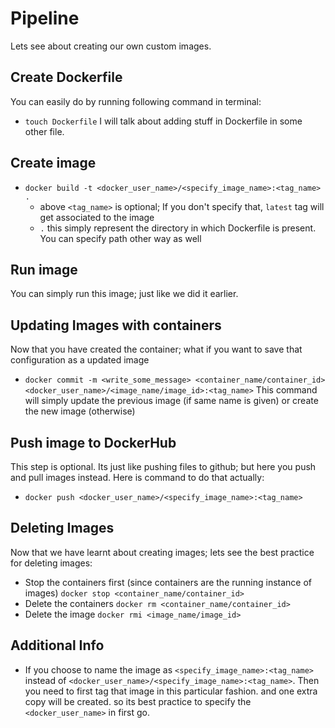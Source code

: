 # Pipeline

Lets see about creating our own custom images.

## Create Dockerfile

You can easily do by running following command in terminal:

- `touch Dockerfile`
I will talk about adding stuff in Dockerfile in some other file.

## Create image

- `docker build -t <docker_user_name>/<specify_image_name>:<tag_name> .`
  - above `<tag_name>` is optional; If you don't specify that, `latest` tag will get associated to the image
  - `.` this simply represent the directory in which Dockerfile is present. You can specify path other way as well

## Run image

You can simply run this image; just like we did it earlier.

## Updating Images with containers

Now that you have created the container; what if you want to save that configuration as a updated image

- `docker commit -m <write_some_message> <container_name/container_id> <docker_user_name>/<image_name/image_id>:<tag_name>`
This command will simply update the previous image (if same name is given) or create the new image (otherwise)

## Push image to DockerHub

This step is optional. Its just like pushing files to github; but here you push and pull images instead. Here is command to do that actually:

- `docker push <docker_user_name>/<specify_image_name>:<tag_name>`

## Deleting Images

Now that we have learnt about creating images; lets see the best practice for deleting images:

- Stop the containers first (since containers are the running instance of images) `docker stop <container_name/container_id>`
- Delete the containers `docker rm <container_name/container_id>`
- Delete the image `docker rmi <image_name/image_id>`

## Additional Info

- If you choose to name the image as `<specify_image_name>:<tag_name>` instead of `<docker_user_name>/<specify_image_name>:<tag_name>`. Then you need to first tag that image in this particular fashion. and one extra copy will be created. so its best practice to specify the `<docker_user_name>` in first go.
